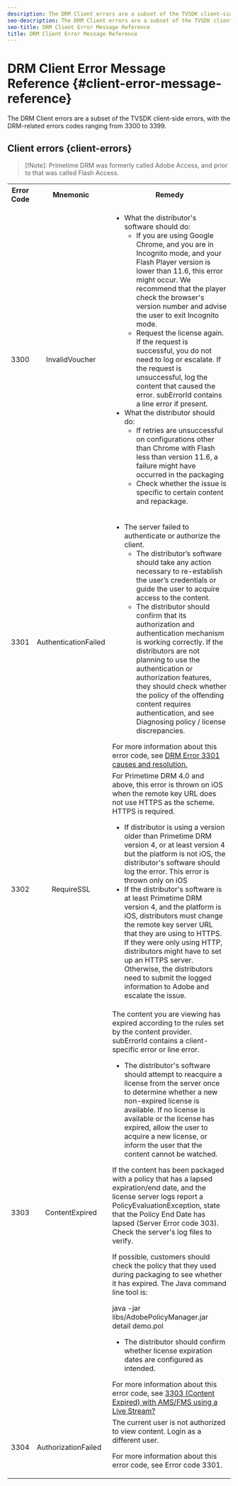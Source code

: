 ```yaml
---
description: The DRM Client errors are a subset of the TVSDK client-side errors. 
seo-description: The DRM Client errors are a subset of the TVSDK client-side errors. 
seo-title: DRM Client Error Message Reference
title: DRM Client Error Message Reference
---
```


# DRM Client Error Message Reference {#client-error-message-reference}

The DRM Client errors are a subset of the TVSDK client-side errors, with the DRM-related errors codes ranging from 3300 to 3399.

## Client errors {client-errors}

>
>[!Note]: Primetime DRM was formerly called Adobe Access, and prior to that was called Flash Access. 

<table>
 <tbody>
  <tr>
    <th>Error Code</th>
    <th align="center">Mnemonic</th>
    <th align="center">Remedy</th>
  </tr>
  <tr>
  <td>3300</td>
      <td align="center">InvalidVoucher</td>
      <td>
      <ul>
        <li>What the distributor's software should do:
           <ul><li>If you are using Google Chrome, and you are in Incognito mode, and your Flash Player version is lower than 11.6, this error might occur. We recommend that the player check the browser's version number and advise the user to exit Incognito mode.</li>
           <li>Request the license again. If the request is successful, you do not need to log or escalate. If the request is unsuccessful, log the content that caused the error. subErrorId contains a line error if present.
</li></ul></li>
<li>What the distributor should do:
        <ul><li>If retries are unsuccessful on configurations other than Chrome with Flash less than version 11.6, a failure might have occurred in the packaging</li>
        <li>Check whether the issue is specific to certain content
        and repackage.</li></ul></li></ul>
    </tr>
    <tr>
    <td>3301</td>
    <td align="center">AuthenticationFailed</td>
      <td>
      <ul>
        <li>The server failed to authenticate or authorize the client.
           <ul><li>The distributor’s software should take any action necessary to re-establish the user’s credentials or guide the user to acquire access to the content.</li>
           <li>The distributor should confirm that its authorization and authentication mechanism is working correctly. If the distributors are not planning to use the authentication or authorization features, they should check whether the policy of the offending content requires authentication, and see Diagnosing policy / license discrepancies.</ul></li></ul>
           For more information about this error code, see <a href="https://forums.adobe.com/thread/1277149">DRM Error 3301 causes and resolution.</a>
           </tr>
        <tr>
        <td>3302</td>
        <td align="center">RequireSSL</td>
      <td>
      For Primetime DRM 4.0 and above, this error is thrown on iOS when the remote key URL does not use HTTPS as the scheme. HTTPS is required.
      <ul><li>If distributor is using a version older than Primetime DRM version 4, or at least version 4 but the platform is not iOS, the distributor's software should log the error. This error is thrown only on iOS</li>
      <li>If the distributor's software is at least Primetime DRM version 4, and the platform is iOS, distributors must change the remote key server URL that they are using to HTTPS. If they were only using HTTP, distributors might have to set up an HTTPS server. Otherwise, the distributors need to submit the logged information to Adobe and escalate the issue.</li></ul></tr>
      <tr>
      <td>3303</td>
      <td align="center">ContentExpired</td>
      <td>The content you are viewing has expired according to the rules set by the content provider. subErrorId contains a client-specific error or line error.
      <ul><li>The distributor's software should attempt to reacquire a license from the server once to determine whether a new non-expired license is available. If no license is available or the license has expired, allow the user to acquire a new license, or inform the user that the content cannot be watched.</li></ul>
      If the content has been packaged with a policy that has a lapsed expiration/end date, and the license server logs report
a PolicyEvaluationException, state that the Policy End Date has lapsed (Server Error code 303). Check the server's log files to verify.

If possible, customers should check the policy that they used during
packaging to see whether it has expired. The Java command line tool is:

java -jar libs/AdobePolicyManager.jar
 detail demo.pol
 <ul><li>The distributor should confirm whether license expiration dates are configured as intended.</li></ul>
 For more information about this error code, see <a href="https://forums.adobe.com/thread/1300813">3303 (Content Expired)
with AMS/FMS using a Live Stream?</a></td></tr>
<tr>
<td>3304</td>
<td>AuthorizationFailed</td>
<td>The current user is not authorized to view content. Login as a different user.

For more information about this error code, see Error code 3301.</td></tr>